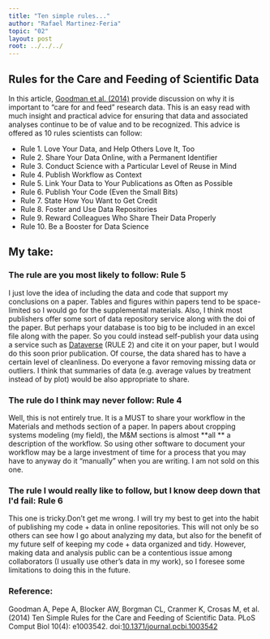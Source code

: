 ```yaml
---
title: "Ten simple rules..."
author: "Rafael Martinez-Feria"
topic: "02"
layout: post
root: ../../../
---
```

## Rules for the Care and Feeding of Scientific Data

In this article, [Goodman et al. (2014)](http://journals.plos.org/ploscompbiol/article?id=10.1371/journal.pcbi.1003542) provide discussion on why it is important to “care for and feed” research data. This is an easy read with much insight and practical advice for ensuring that data and associated analyses continue to be of value and to be recognized. This advice is offered as 10 rules scientists can follow:

* Rule 1. Love Your Data, and Help Others Love It, Too
* Rule 2. Share Your Data Online, with a Permanent Identifier
* Rule 3. Conduct Science with a Particular Level of Reuse in Mind
* Rule 4. Publish Workflow as Context
* Rule 5. Link Your Data to Your Publications as Often as Possible
* Rule 6. Publish Your Code (Even the Small Bits)
* Rule 7. State How You Want to Get Credit
* Rule 8. Foster and Use Data Repositories
* Rule 9. Reward Colleagues Who Share Their Data Properly
* Rule 10. Be a Booster for Data Science

## My take:

### The rule are you most likely to follow: Rule 5 
I just love the idea of including the data and code that support my conclusions on a paper. Tables and figures within papers tend to be space-limited so I would go for the supplemental materials. Also, I think most publishers offer some sort of data repository service along with the doi of the paper. But perhaps your database is too big to be included in an excel file along with the paper. So you could instead self-publish your data using a service such as [Dataverse](http://thedata.org) (RULE 2) and cite it on your paper, but I would do this soon prior publication. Of course, the data shared has to have a certain level of cleanliness. Do everyone a favor removing missing data or outliers. I think that summaries of data (e.g. average values by treatment instead of by plot) would be also appropriate to share. 

### The rule do I think may never follow: Rule 4
Well, this is not entirely true. It is a MUST to share your workflow in the Materials and methods section of a paper. In papers about cropping systems modeling (my field), the M&M sections is almost **all ** a description of the workflow. So using other software to document your workflow may be a large investment of time for a process that you may have to anyway do it “manually” when you are writing. I am not sold on this one. 

### The rule I would really like to follow, but I know deep down that I'd fail: Rule 6
This one is tricky.Don’t get me wrong. I will try my best to get into the habit of publishing my code + data in online repositories. This will not only be so others can see how I go about analyzing my data, but also for the benefit of my future self of keeping my code + data organized and tidy. However, making data and analysis public can be a contentious issue among collaborators (I usually use other’s data in my work), so I foresee some limitations to doing this in the future. 


### Reference:

Goodman A, Pepe A, Blocker AW, Borgman CL, Cranmer K, Crosas M, et al. (2014) Ten Simple Rules for the Care and Feeding of Scientific Data. PLoS Comput Biol 10(4): e1003542. doi:[10.1371/journal.pcbi.1003542](http://journals.plos.org/ploscompbiol/article?id=10.1371/journal.pcbi.1003542)





